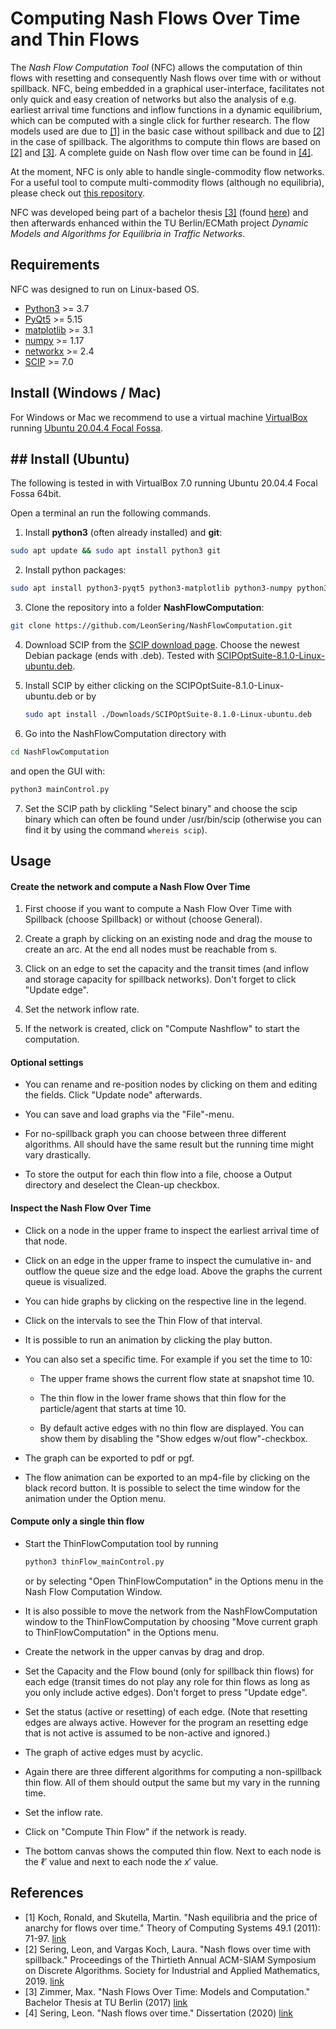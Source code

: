 # Computing Nash Flows Over Time and Thin Flows

The *Nash Flow Computation Tool* (NFC) allows the computation of thin flows with resetting and consequently Nash flows over time with or without spillback. 
NFC, being embedded in a graphical user-interface, facilitates not only quick and easy creation of networks but also the analysis of e.g. earliest arrival time functions and inflow functions in a dynamic equilibrium, which can be computed with a single click for further research. The flow models used are due to [[1]](#references) in the basic case without spillback and due to [[2]](#references) in the case of spillback. The algorithms to compute thin flows are based on [[2]](#references) and [[3]](#references). A complete guide on Nash flow over time can be found in [[4]](#references).

At the moment, NFC is only able to handle single-commodity flow networks. For a useful tool to compute multi-commodity flows (although no equilibria), please check out [this repository](https://github.com/LeonSering/multi-commodity-flows-over-time). 

NFC was developed being part of a bachelor thesis [[3]](#references) (found [here](/documentation/thesis.pdf)) and then afterwards enhanced within the TU Berlin/ECMath project *Dynamic Models and Algorithms for Equilibria in Traffic Networks*.

## Requirements

NFC was designed to run on Linux-based OS.

- [Python3](https://python.org/) >= 3.7
- [PyQt5](https://pypi.org/project/PyQt5/) >= 5.15
- [matplotlib](https://matplotlib.org/) >= 3.1
- [numpy](https://numpy.org/) >= 1.17
- [networkx](https://networkx.github.io/) >= 2.4
- [SCIP](https://www.scipopt.org/) >= 7.0

## Install (Windows / Mac)

For Windows or Mac we recommend to use a virtual machine [VirtualBox](https://www.virtualbox.org) running [Ubuntu 20.04.4 Focal Fossa](https://www.osboxes.org/ubuntu/).

## ## Install (Ubuntu)

The following is tested in with VirtualBox 7.0 running Ubuntu 20.04.4 Focal Fossa 64bit.

Open a terminal an run the following commands.

1) Install **python3** (often already installed) and **git**:

```bash
sudo apt update && sudo apt install python3 git
```

2. Install python packages:

```bash
sudo apt install python3-pyqt5 python3-matplotlib python3-numpy python3-networkx
```

3. Clone the repository into a folder **NashFlowComputation**:

```bash
git clone https://github.com/LeonSering/NashFlowComputation.git
```

4. Download SCIP from the [SCIP download page](https://www.scipopt.org/index.php#download). Choose the newest Debian package (ends with .deb). Tested with [SCIPOptSuite-8.1.0-Linux-ubuntu.deb](https://www.scipopt.org/download.php?fname=SCIPOptSuite-8.1.0-Linux-ubuntu.deb).

5. Install SCIP by either clicking on the SCIPOptSuite-8.1.0-Linux-ubuntu.deb or by
   
   ```bash
   sudo apt install ./Downloads/SCIPOptSuite-8.1.0-Linux-ubuntu.deb 
   ```

6. Go into the NashFlowComputation directory with

```bash
cd NashFlowComputation
```

  and open the GUI with:

```bash
python3 mainControl.py
```

7. Set the SCIP path by clickling "Select binary" and choose the scip binary which can often be found under /usr/bin/scip (otherwise you can find it by using the command ```whereis scip```).

## Usage

#### Create the network and compute a Nash Flow Over Time

1. First choose if you want to compute a Nash Flow Over Time with Spillback (choose Spillback) or without (choose General).

2. Create a graph by clicking on an existing node and drag the mouse to create an arc. At the end all nodes must be reachable from s.

3. Click on an edge to set the capacity and the transit times (and inflow and storage capacity for spillback networks). Don't forget to click "Update edge".

4. Set the network inflow rate.

5. If the network is created, click on "Compute Nashflow" to start the computation.

#### Optional settings

- You can rename and re-position nodes by clicking on them and editing the fields. Click "Update node" afterwards.

- You can save and load graphs via the "File"-menu.

- For no-spillback graph you can choose between three different algorithms. All should have the same result but the running time might vary drastically.

- To store the output for each thin flow into a file, choose a Output directory and deselect the Clean-up checkbox.

#### Inspect the Nash Flow Over Time

- Click on a node in the upper frame to inspect the earliest arrival time of that node.

- Click on an edge in the upper frame to inspect the cumulative in- and outflow the queue size and the edge load. Above the graphs the current queue is visualized.

- You can hide graphs by clicking on the respective line in the legend.

- Click on the intervals to see the Thin Flow of that interval.

- It is possible to run an animation by clicking the play button.

- You can also set a specific time. For example if you set the time to 10:
  
  - The upper frame shows the current flow state at snapshot time 10. 
  
  - The thin flow in the lower frame shows that thin flow for the particle/agent that starts at time 10.
  
  - By default active edges with no thin flow are displayed. You can show them by disabling the "Show edges w/out flow"-checkbox.

- The graph can be exported to pdf or pgf.

- The flow animation can be exported to an mp4-file by clicking on the black record button. It is possible to select the time window for the animation under the Option menu.

#### Compute only a single thin flow

- Start the ThinFlowComputation tool by running 
  
  ```bash
  python3 thinFlow_mainControl.py
  ```
  
  or by selecting "Open ThinFlowComputation" in the Options menu in the Nash Flow Computation Window.

- It is also possible to move the network from the NashFlowComputation window to the ThinFlowComputation by choosing "Move current graph to ThinFlowComputation" in the Options menu.

- Create the network in the upper canvas by drag and drop.

- Set the Capacity and the Flow bound (only for spillback thin flows) for each edge (transit times do not play any role for thin flows as long as you only include active edges). Don't forget to press "Update edge".

- Set the status (active or resetting) of each edge. (Note that resetting edges are always active. However for the program an resetting edge that is not active is assumed to be non-active and ignored.)

- The graph of active edges must by acyclic.

- Again there are three different algorithms for computing a non-spillback thin flow. All of them should output the same but my vary in the running time.

- Set the inflow rate.

- Click on "Compute Thin Flow" if the network is ready.

- The bottom canvas shows the computed thin flow. Next to each node is the $\ell'$ value and next to each node the $x'$ value.

## References

- [1] Koch, Ronald, and Skutella, Martin. "Nash equilibria and the price of anarchy for flows over time." Theory of Computing Systems 49.1 (2011): 71-97. [link](https://doi.org/10.1007/s00224-010-9299-y)
- [2] Sering, Leon, and Vargas Koch, Laura. "Nash flows over time with spillback." Proceedings of the Thirtieth Annual ACM-SIAM Symposium on Discrete Algorithms. Society for Industrial and Applied Mathematics, 2019. [link](https://doi.org/10.1137/1.9781611975482.57)
- [3] Zimmer, Max. "Nash Flows Over Time: Models and Computation." Bachelor Thesis at TU Berlin (2017) [link](/documentation/thesis.pdf)
- [4] Sering, Leon. "Nash flows over time." Dissertation (2020) [link](https://doi.org/10.14279/depositonce-10640)
